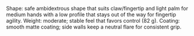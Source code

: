 Shape: safe ambidextrous shape that suits claw/fingertip and light palm for medium hands with a low profile that stays out of the way for fingertip agility.
Weight: moderate; stable feel that favors control (82 g).
Coating: smooth matte coating; side walls keep a neutral flare for consistent grip.
